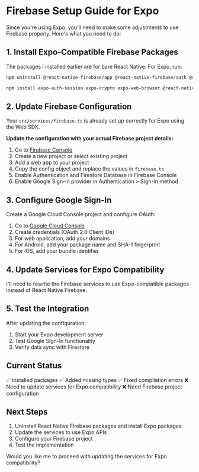 # Firebase Setup Guide for Expo

Since you're using Expo, you'll need to make some adjustments to use Firebase properly. Here's what you need to do:

## 1. Install Expo-Compatible Firebase Packages

The packages I installed earlier are for bare React Native. For Expo, run:

```bash
npm uninstall @react-native-firebase/app @react-native-firebase/auth @react-native-firebase/firestore @react-native-firebase/storage @react-native-google-signin/google-signin @react-native-community/netinfo

npm install expo-auth-session expo-crypto expo-web-browser @react-native-async-storage/async-storage
```

## 2. Update Firebase Configuration

Your `src/services/firebase.ts` is already set up correctly for Expo using the Web SDK.

**Update the configuration with your actual Firebase project details:**

1. Go to [Firebase Console](https://console.firebase.google.com/)
2. Create a new project or select existing project
3. Add a web app to your project
4. Copy the config object and replace the values in `firebase.ts`
5. Enable Authentication and Firestore Database in Firebase Console
6. Enable Google Sign-In provider in Authentication > Sign-in method

## 3. Configure Google Sign-In

Create a Google Cloud Console project and configure OAuth:

1. Go to [Google Cloud Console](https://console.cloud.google.com/)
2. Create credentials (OAuth 2.0 Client IDs)
3. For web application, add your domains
4. For Android, add your package name and SHA-1 fingerprint
5. For iOS, add your bundle identifier

## 4. Update Services for Expo Compatibility

I'll need to rewrite the Firebase services to use Expo-compatible packages instead of React Native Firebase.

## 5. Test the Integration

After updating the configuration:

1. Start your Expo development server
2. Test Google Sign-In functionality
3. Verify data sync with Firestore

## Current Status

✅ Installed packages
✅ Added missing types
✅ Fixed compilation errors
❌ Need to update services for Expo compatibility
❌ Need Firebase project configuration

## Next Steps

1. Uninstall React Native Firebase packages and install Expo packages
2. Update the services to use Expo APIs
3. Configure your Firebase project
4. Test the implementation

Would you like me to proceed with updating the services for Expo compatibility?